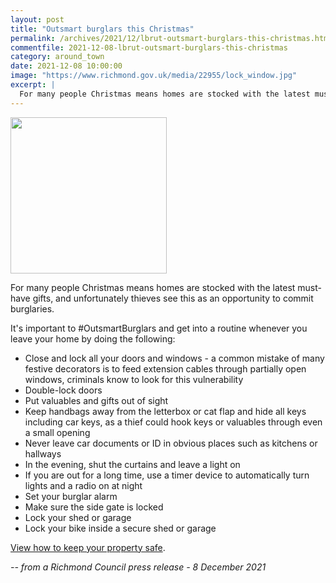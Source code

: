 ```yaml
---
layout: post
title: "Outsmart burglars this Christmas"
permalink: /archives/2021/12/lbrut-outsmart-burglars-this-christmas.html
commentfile: 2021-12-08-lbrut-outsmart-burglars-this-christmas
category: around_town
date: 2021-12-08 10:00:00
image: "https://www.richmond.gov.uk/media/22955/lock_window.jpg"
excerpt: |
  For many people Christmas means homes are stocked with the latest must-have  gifts, and unfortunately thieves see this as an opportunity to commit  burglaries.
---
```


<img src="https://www.richmond.gov.uk/media/22955/lock_window.jpg" width="250" alt=""  class="photo right"/>

For many people Christmas means homes are stocked with the latest must-have gifts, and unfortunately thieves see this as an opportunity to commit burglaries.

It's important to #OutsmartBurglars and get into a routine whenever you leave your home by doing the following:

- Close and lock all your doors and windows - a common mistake of many festive decorators is to feed extension cables through partially open windows, criminals know to look for this vulnerability
- Double-lock doors
- Put valuables and gifts out of sight
- Keep handbags away from the letterbox or cat flap and hide all keys including car keys, as a thief could hook keys or valuables through even a small opening
- Never leave car documents or ID in obvious places such as kitchens or hallways
- In the evening, shut the curtains and leave a light on
- If you are out for a long time, use a timer device to automatically turn lights and a radio on at night
- Set your burglar alarm
- Make sure the side gate is locked
- Lock your shed or garage
- Lock your bike inside a secure shed or garage

[View how to keep your property safe](https://www.met.police.uk/cp/crime-prevention/protect-home-crime/).

<cite>-- from a Richmond Council press release - 8 December 2021</cite>
